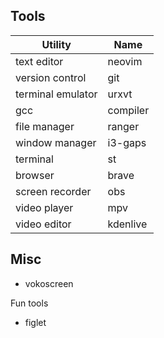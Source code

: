 Tools
----------------------------
|Utility          | Name     |
|-----------------|----------|
|text editor      |    neovim|
|version control  |       git|
|terminal emulator|     urxvt|
|gcc              |  compiler|
|file manager     |    ranger|
|window manager   |   i3-gaps|
|terminal         |        st|
|browser          |     brave|
|screen recorder  |       obs|
|video player     |       mpv|
|video editor     |  kdenlive|

 Misc
 ------
- vokoscreen

Fun tools
- figlet
